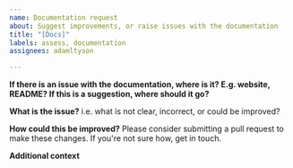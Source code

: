 ```yaml
---
name: Documentation request
about: Suggest improvements, or raise issues with the documentation
title: "[Docs]"
labels: assess, documentation
assignees: adamltyson

---
```


**If there is an issue with the documentation, where is it? E.g. website, 
README? If this is a suggestion, where should it go?**

**What is the issue?**
i.e. what is not clear, incorrect, or could be improved?

**How could this be improved?**
Please consider submitting a pull request to make these changes. If you're not 
sure how, get in touch. 

**Additional context**
